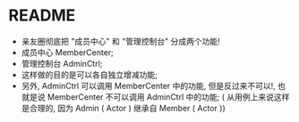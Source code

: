 README
====

- 亲友圈彻底把 "成员中心" 和 "管理控制台" 分成两个功能!
- 成员中心 MemberCenter;
- 管理控制台 AdminCtrl;
- 这样做的目的是可以各自独立增减功能;
- 另外, AdminCtrl 可以调用 MemberCenter 中的功能, 但是反过来不可以!, 
  也就是说 MemberCenter 不可以调用 AdminCtrl 中的功能;
    ( 从用例上来说这样是合理的, 因为 Admin ( Actor ) 继承自 Member ( Actor ))